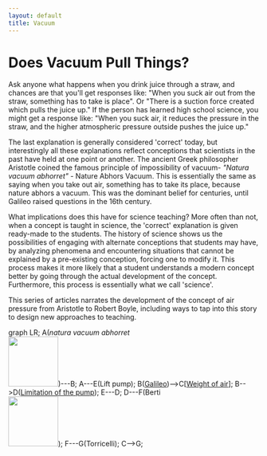 ```yaml
---
layout: default
title: Vacuum
---
```


# Does Vacuum Pull Things?

Ask anyone what happens when you drink juice through a straw, and chances are that you'll get responses like: "When you suck air out from the straw, something has to take is place". Or "There is a suction force created which pulls the juice up." If the person has learned high school science, you might get a response like: "When you suck air, it reduces the pressure in the straw, and the   higher atmospheric pressure outside pushes the juice up."

The last explanation is generally considered 'correct' today, but interestingly all these explanations reflect conceptions that scientists in the past have held at one point or another. The ancient Greek philosopher Aristotle coined the famous principle of impossibility of vacuum- *"Natura vacuum abhorret"* - Nature Abhors Vacuum. This is essentially the same as saying when you take out air, something has to take its place, because nature abhors a vacuum. This was the dominant belief for centuries, until Galileo raised questions in the 16th century.

What implications does this have for science teaching? More often than not, when a concept is taught in science, the 'correct' explanation is given ready-made to the students. The history of science shows us the possibilities of engaging with alternate conceptions that students may have, by analyzing phenomena and encountering situations that cannot be explained by a pre-existing conception, forcing one to modify it. This process makes it more likely that a student understands a modern concept better by going through the actual development of the concept. Furthermore, this process is essentially what we call 'science'. 

This series of articles narrates the development of the concept of air pressure from Aristotle to Robert Boyle, including ways to tap into this story to design new approaches to teaching.


<div class="mermaid">
graph LR;
    A(<i>natura vacuum abhorret</i><br><a href=abhorret><img src=https://upload.wikimedia.org/wikipedia/commons/a/ae/Aristotle_Altemps_Inv8575.jpg width=100 height=100/></a>)---B;
    A---E(Lift pump);
    B(<a href=galileo>Galileo</a>)-->C[<a href=weight-air>Weight of air</a>];
    B-->D(<a href=pump>Limitation of the pump</a>);
    E---D;
    D---F(Berti<br><a href=berti><img src=https://upload.wikimedia.org/wikipedia/commons/d/d4/Gasparo_Berti_Experiment.jpg width=100 height=100/></a>);
    F---G(Torricelli);
    C-->G;
</div>
